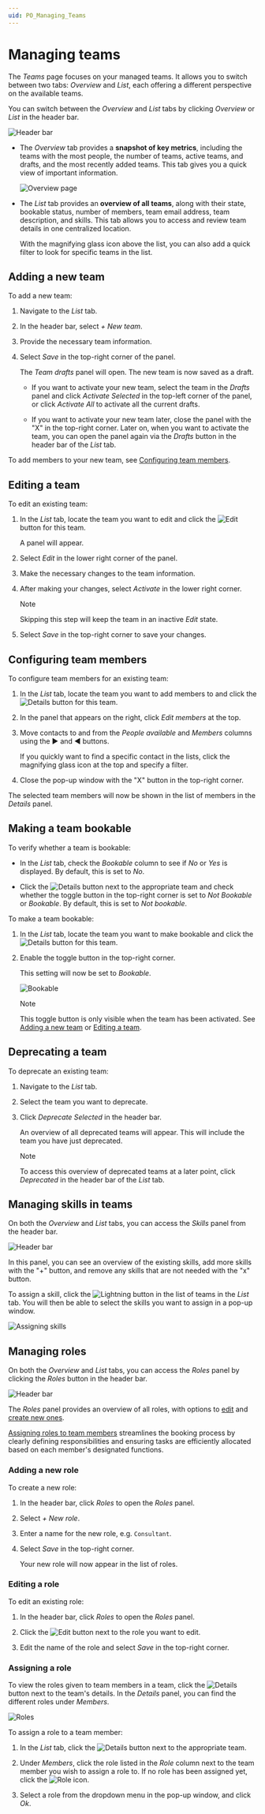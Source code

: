 ```yaml
---
uid: PO_Managing_Teams
---
```


# Managing teams

The *Teams* page focuses on your managed teams. It allows you to switch between two tabs: *Overview* and *List*, each offering a different perspective on the available teams.

You can switch between the *Overview* and *List* tabs by clicking *Overview* or *List* in the header bar.

![Header bar](~/solutions/images/Teams_Header_Bar.png)

- The *Overview* tab provides a **snapshot of key metrics**, including the teams with the most people, the number of teams, active teams, and drafts, and the most recently added teams. This tab gives you a quick view of important information.

  ![Overview page](~/solutions/images/PO_Teams_Overview_Example.png)

- The *List* tab provides an **overview of all teams**, along with their state, bookable status, number of members, team email address, team description, and skills. This tab allows you to access and review team details in one centralized location.

  With the magnifying glass icon above the list, you can also add a quick filter to look for specific teams in the list.

## Adding a new team

To add a new team:

1. Navigate to the *List* tab.

1. In the header bar, select *+ New team*.

1. Provide the necessary team information.

1. Select *Save* in the top-right corner of the panel.

   The *Team drafts* panel will open. The new team is now saved as a draft.

   - If you want to activate your new team, select the team in the *Drafts* panel and click *Activate Selected* in the top-left corner of the panel, or click *Activate All* to activate all the current drafts.

   - If you want to activate your new team later, close the panel with the "X" in the top-right corner. Later on, when you want to activate the team, you can open the panel again via the *Drafts* button in the header bar of the *List* tab.

To add members to your new team, see [Configuring team members](#configuring-team-members).

## Editing a team

To edit an existing team:

1. In the *List* tab, locate the team you want to edit and click the ![Edit](~/solutions/images/PO_Edit.png) button for this team.

   A panel will appear.

1. Select *Edit* in the lower right corner of the panel.

1. Make the necessary changes to the team information.

1. After making your changes, select *Activate* in the lower right corner.

   > [!NOTE]
   > Skipping this step will keep the team in an inactive *Edit* state.

1. Select *Save* in the top-right corner to save your changes.

## Configuring team members

To configure team members for an existing team:

1. In the *List* tab, locate the team you want to add members to and click the ![Details](~/solutions/images/PO_Details.png) button for this team.

1. In the panel that appears on the right, click *Edit members* at the top.

1. Move contacts to and from the *People available* and *Members* columns using the ► and ◄ buttons.

   If you quickly want to find a specific contact in the lists, click the magnifying glass icon at the top and specify a filter.

1. Close the pop-up window with the "X" button in the top-right corner.

The selected team members will now be shown in the list of members in the *Details* panel.

## Making a team bookable

To verify whether a team is bookable:

- In the *List* tab, check the *Bookable* column to see if *No* or *Yes* is displayed. By default, this is set to *No*.

- Click the ![Details](~/solutions/images/PO_Details.png) button next to the appropriate team and check whether the toggle button in the top-right corner is set to *Not Bookable* or *Bookable*. By default, this is set to *Not bookable*.

To make a team bookable:

1. In the *List* tab, locate the team you want to make bookable and click the ![Details](~/solutions/images/PO_Details.png) button for this team.

1. Enable the toggle button in the top-right corner.

   This setting will now be set to *Bookable*.

   ![Bookable](~/solutions/images/PO_Bookable.png)

   > [!NOTE]
   > This toggle button is only visible when the team has been activated. See [Adding a new team](#adding-a-new-team) or [Editing a team](#editing-a-team).

## Deprecating a team

To deprecate an existing team:

1. Navigate to the *List* tab.

1. Select the team you want to deprecate.

1. Click *Deprecate Selected* in the header bar.

   An overview of all deprecated teams will appear. This will include the team you have just deprecated.

   > [!NOTE]
   > To access this overview of deprecated teams at a later point, click *Deprecated* in the header bar of the *List* tab.

## Managing skills in teams

On both the *Overview* and *List* tabs, you can access the *Skills* panel from the header bar.

![Header bar](~/solutions/images/PO_Skills_Header_Bar.png)

In this panel, you can see an overview of the existing skills, add more skills with the "+" button, and remove any skills that are not needed with the "x" button.

To assign a skill, click the ![Lightning](~/solutions/images/PO_Skills.png) button in the list of teams in the *List* tab. You will then be able to select the skills you want to assign in a pop-up window.

![Assigning skills](~/solutions/images/Assigning_Skills.png)

## Managing roles

On both the *Overview* and *List* tabs, you can access the *Roles* panel by clicking the *Roles* button in the header bar.

![Header bar](~/solutions/images/PO_Roles_Header_Bar.png)

The *Roles* panel provides an overview of all roles, with options to [edit](#editing-a-role) and [create new ones](#adding-a-new-role).

[Assigning roles to team members](#assigning-a-role) streamlines the booking process by clearly defining responsibilities and ensuring tasks are efficiently allocated based on each member's designated functions.

### Adding a new role

To create a new role:

1. In the header bar, click *Roles* to open the *Roles* panel.

1. Select *+ New role*.

1. Enter a name for the new role, e.g. `Consultant`.

1. Select *Save* in the top-right corner.

   Your new role will now appear in the list of roles.

### Editing a role

To edit an existing role:

1. In the header bar, click *Roles* to open the *Roles* panel.

1. Click the ![Edit](~/solutions/images/PO_Edit.png) button next to the role you want to edit.

1. Edit the name of the role and select *Save* in the top-right corner.

### Assigning a role

To view the roles given to team members in a team, click the ![Details](~/solutions/images/PO_Details.png) button next to the team's details. In the *Details* panel, you can find the different roles under *Members*.

![Roles](~/solutions/images/PO_Roles.png)

To assign a role to a team member:

1. In the *List* tab, click the ![Details](~/solutions/images/PO_Details.png) button next to the appropriate team.

1. Under *Members*, click the role listed in the *Role* column next to the team member you wish to assign a role to. If no role has been assigned yet, click the ![Role](~/solutions/images/PO_Role_Icon.png) icon.

1. Select a role from the dropdown menu in the pop-up window, and click *Ok*.
